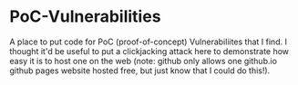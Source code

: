 # PoC-Vulnerabilities

A place to put code for PoC (proof-of-concept) Vulnerabiliites that I find. I thought it'd be useful to put a clickjacking attack here to demonstrate how easy it is to host one on the web (note: github only allows one github.io github pages website hosted free, but just know that I could do this!).
